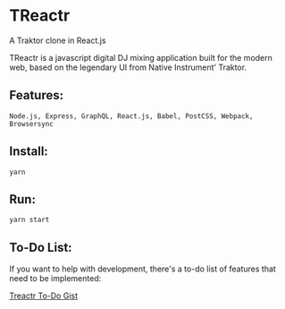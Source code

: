 # TReactr
A Traktor clone in React.js

TReactr is a javascript digital DJ mixing application built for the modern web, based on the legendary UI from Native Instrument' Traktor.

## Features:
    Node.js, Express, GraphQL, React.js, Babel, PostCSS, Webpack, Browsersync

## Install:

    yarn
    
## Run:
    
    yarn start

## To-Do List: 
  If you want to help with development, there's a to-do list of features that need to be implemented:
  
  <a href="https://gist.github.com/kevinchau321/7d64516debdfeb31257169e521135d63"> Treactr To-Do Gist </a>
